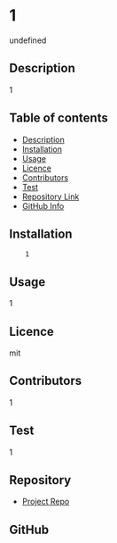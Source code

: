 
# **1**
undefined
## Description 
1
## Table of contents
- [Description](#Description)
- [Installation](#Installation)
- [Usage](#Usage)
- [Licence](#Licence)
- [Contributors](#Contributors)
- [Test](#Test)
- [Repository Link](#Repository)
- [GitHub Info](#GitHub) 
## Installation
        1
## Usage
1
## Licence
mit
## Contributors
1
## Test
1
## Repository
- [Project Repo](undefined)
## GitHub
